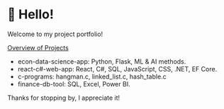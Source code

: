 # 👋 Hello!

Welcome to my project portfolio! 

<ins>Overview of Projects</ins>
* econ-data-science-app: Python, Flask, ML & AI methods.
* react-c#-web-app: React, C#, SQL, JavaScript, CSS, .NET, EF Core.
* c-programs: hangman.c, linked_list.c, hash_table.c
* finance-db-tool: SQL, Excel, Power BI.

Thanks for stopping by, I appreciate it!
